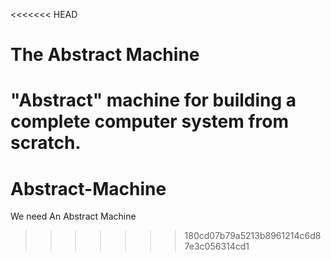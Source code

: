<<<<<<< HEAD
# The Abstract Machine

"Abstract" machine for building a complete computer system from scratch.
=======
# Abstract-Machine
We need An Abstract Machine
>>>>>>> 180cd07b79a5213b8961214c6d87e3c056314cd1
